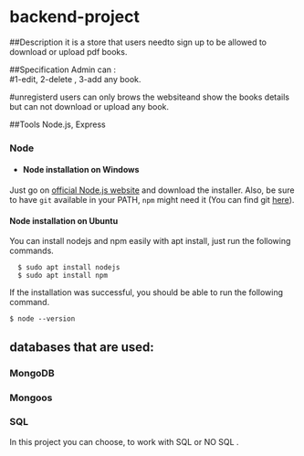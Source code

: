 # backend-project
##Description
   it is a store that users needto sign up to be allowed to download or upload pdf books.

##Specification
Admin can :  
            #1-edit,   2-delete ,  3-add any book.
            
            
#unregisterd users can only brows the websiteand show the books details but can not download or upload any book.

##Tools
Node.js, Express


### Node
- #### Node installation on Windows 
 Just go on [official Node.js website](https://nodejs.org/) and download the installer.
Also, be sure to have `git` available in your PATH, `npm` might need it (You can find git [here](https://git-scm.com/)).

#### Node installation on Ubuntu

  You can install nodejs and npm easily with apt install, just run the following commands.

      $ sudo apt install nodejs
      $ sudo apt install npm
      
      
If the installation was successful, you should be able to run the following command.

    $ node --version

##  databases that are used:

   ### MongoDB
   ### Mongoos
   ### SQL
   
  In this project you can choose, to work with SQL or NO SQL . 
   
